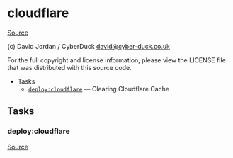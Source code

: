 <!-- DO NOT EDIT THIS FILE! -->
<!-- Instead edit contrib/cloudflare.php -->
<!-- Then run bin/docgen -->

# cloudflare

[Source](/contrib/cloudflare.php)

(c) David Jordan / CyberDuck <david@cyber-duck.co.uk>

For the full copyright and license information, please view the LICENSE
file that was distributed with this source code.


* Tasks
  * [`deploy:cloudflare`](#deploy:cloudflare) — Clearing Cloudflare Cache


## Tasks
### deploy:cloudflare
[Source](/contrib/cloudflare.php#L11)



